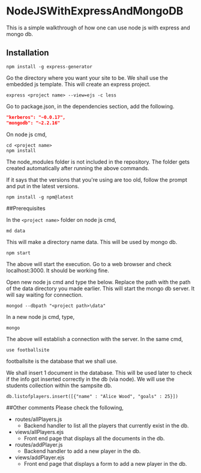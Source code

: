 # NodeJSWithExpressAndMongoDB
This is a simple walkthrough of how one can use node js with express and mongo db.

## Installation
```
npm install -g express-generator
```

Go the directory where you want your site to be. We shall use the embedded js template.
This will create an express project.
```
express <project name> --view=ejs -c less
```

Go to package.json, in the dependencies section, add the following.
```json
"kerberos": "~0.0.17",
"mongodb": "~2.2.16"
```

On node js cmd, 
```
cd <project name>
npm install
```
The node_modules folder is not included in the repository. The folder gets created automatically after running the above commands.

If it says that the versions that you're using are too old, follow the prompt and put in the latest versions.
```
npm install -g npm@latest
```

##Prerequisites

In the ```<project name>``` folder on node js cmd, 
```
md data
```

This will make a directory name data. This will be used by mongo db.
```
npm start
```
The above will start the execution. Go to a web browser and check localhost:3000. It should be working fine.

Open new node js cmd and type the below. Replace the path with the path of the data directory you made earlier. This will start the mongo db server. It will say waiting for connection.
```
mongod --dbpath "<project path>\data"
```
In a new node js cmd, type,
```
mongo
```
The above will establish a connection with the server. In the same cmd,
```
use footballsite
```
footballsite is the database that we shall use.

We shall insert 1 document in the database. This will be used later to check if the info got inserted correctly in the db (via node). We will use the students collection within the sampsite db.
```
db.listofplayers.insert([{"name" : "Alice Wood", "goals" : 25}])
```
##Other comments
Please check the following,
* routes/allPlayers.js
  * Backend handler to list all the players that currently exist in the db.
* views/allPlayers.ejs
  * Front end page that displays all the documents in the db.
* routes/addPlayer.js
  * Backend handler to add a new player in the db.
* views/addPlayer.ejs
  * Front end page that displays a form to add a new player in the db.
